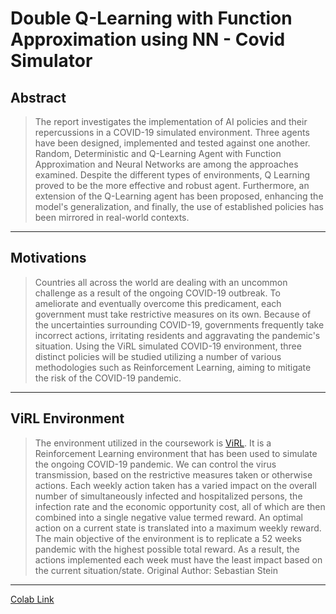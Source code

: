 # Double Q-Learning with Function Approximation using NN - Covid Simulator

## Abstract

>The report investigates the implementation of AI policies and their repercussions in a COVID-19 simulated environment. Three agents have been designed, implemented and tested against one another. Random, Deterministic and Q-Learning Agent with Function Approximation and Neural Networks are among the approaches examined. Despite the different types of environments, Q Learning proved to be the more effective and robust agent. Furthermore, an extension of the Q-Learning agent has been proposed, enhancing the model's generalization, and finally, the use of established policies has been mirrored in real-world contexts.
-------

## Motivations
>Countries all across the world are dealing with an uncommon challenge as a result of the ongoing COVID-19 outbreak. To ameliorate and eventually overcome this predicament, each government must take restrictive measures on its own. Because of the uncertainties surrounding COVID-19, governments frequently take incorrect actions, irritating residents and aggravating the pandemic's situation. Using the ViRL simulated COVID-19 environment, three distinct policies will be studied utilizing a number of various methodologies such as Reinforcement Learning, aiming to mitigate the risk of the COVID-19 pandemic.
-----

## ViRL Environment
>The environment utilized in the coursework is [ViRL](https://git.dcs.gla.ac.uk/SebastianStein/virl). It is a Reinforcement Learning environment that has been used to simulate the ongoing COVID-19 pandemic. We can control the virus transmission, based on the restrictive measures taken or otherwise actions. Each weekly action taken has a varied impact on the overall number of simultaneously infected and hospitalized persons, the infection rate and the economic opportunity cost, all of which are then combined into a single negative value termed reward. An optimal action on a current state is translated into a maximum weekly reward. The main objective of the environment is to replicate a 52 weeks pandemic with the highest possible total reward. As a result, the actions implemented each week must have the least impact based on the current situation/state. Original Author: Sebastian Stein
-----

[Colab Link](https://colab.research.google.com/drive/1QM57-LO1g81qR27ERZbO_O_2-ULot8WJ?usp=sharing)
